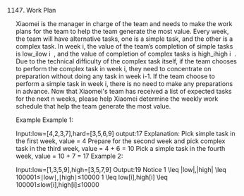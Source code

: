 1147. Work Plan

Xiaomei is the manager in charge of the team and needs to make the work plans for the team to help the team generate the most value. Every week, the team will have alternative tasks, one is a simple task, and the other is a complex task. In week i, the value of the team’s completion of simple tasks is low_ilow
​i
​​ , and the value of completion of complex tasks is high_ihigh
​i
​​ . Due to the technical difficulty of the complex task itself, if the team chooses to perform the complex task in week i, they need to concentrate on preparation without doing any task in week i-1. If the team choose to perform a simple task in week i, there is no need to make any preparations in advance. Now that Xiaomei's team has received a list of expected tasks for the next n weeks, please help Xiaomei determine the weekly work schedule that help the team generate the most value.

Example
Example 1:

Input:low=[4,2,3,7],hard=[3,5,6,9]
output:17
Explanation:
Pick simple task in the first week, value = 4
Prepare for the second week and pick complex task in the third week, value = 4 + 6 = 10
Pick a simple task in the fourth week, value = 10 + 7 = 17
Example 2:

Input:low=[1,3,5,9],high=[3,5,7,9]
Output:19
Notice
1 \leq |low|,|high| \leq 100001≤∣low∣,∣high∣≤10000
1 \leq low[i],high[i] \leq 100001≤low[i],high[i]≤10000

